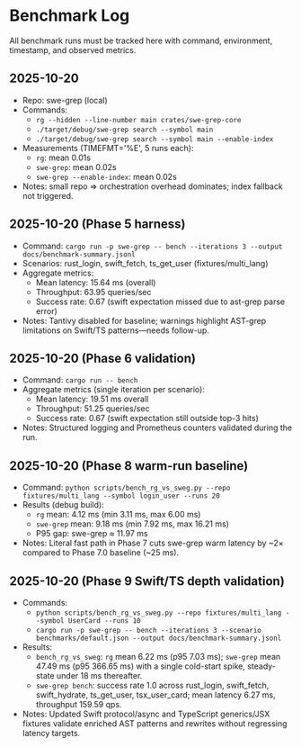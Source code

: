 # Benchmark Log

All benchmark runs must be tracked here with command, environment, timestamp, and observed metrics.

## 2025-10-20
- Repo: swe-grep (local)
- Commands:
  * `rg --hidden --line-number main crates/swe-grep-core`
  * `./target/debug/swe-grep search --symbol main`
  * `./target/debug/swe-grep search --symbol main --enable-index`
- Measurements (TIMEFMT='%E', 5 runs each):
  * `rg`: mean 0.01s
  * `swe-grep`: mean 0.02s
  * `swe-grep --enable-index`: mean 0.02s
- Notes: small repo => orchestration overhead dominates; index fallback not triggered.

## 2025-10-20 (Phase 5 harness)
- Command: `cargo run -p swe-grep -- bench --iterations 3 --output docs/benchmark-summary.jsonl`
- Scenarios: rust_login, swift_fetch, ts_get_user (fixtures/multi_lang)
- Aggregate metrics:
  * Mean latency: 15.64 ms (overall)
  * Throughput: 63.95 queries/sec
  * Success rate: 0.67 (swift expectation missed due to ast-grep parse error)
- Notes: Tantivy disabled for baseline; warnings highlight AST-grep limitations on Swift/TS patterns—needs follow-up.

## 2025-10-20 (Phase 6 validation)
- Command: `cargo run -- bench`
- Aggregate metrics (single iteration per scenario):
  * Mean latency: 19.51 ms overall
  * Throughput: 51.25 queries/sec
  * Success rate: 0.67 (swift expectation still outside top-3 hits)
- Notes: Structured logging and Prometheus counters validated during the run.

## 2025-10-20 (Phase 8 warm-run baseline)
- Command: `python scripts/bench_rg_vs_sweg.py --repo fixtures/multi_lang --symbol login_user --runs 20`
- Results (debug build):
  * `rg` mean: 4.12 ms (min 3.11 ms, max 6.00 ms)
  * `swe-grep` mean: 9.18 ms (min 7.92 ms, max 16.21 ms)
  * P95 gap: swe-grep ≈ 11.97 ms
- Notes: Literal fast path in Phase 7 cuts swe-grep warm latency by ~2× compared to Phase 7.0 baseline (~25 ms).

## 2025-10-20 (Phase 9 Swift/TS depth validation)
- Commands:
  * `python scripts/bench_rg_vs_sweg.py --repo fixtures/multi_lang --symbol UserCard --runs 10`
  * `cargo run -p swe-grep -- bench --iterations 3 --scenario benchmarks/default.json --output docs/benchmark-summary.jsonl`
- Results:
  * `bench_rg_vs_sweg`: `rg` mean 6.22 ms (p95 7.03 ms); `swe-grep` mean 47.49 ms (p95 366.65 ms) with a single cold-start spike, steady-state under 18 ms thereafter.
  * `swe-grep bench`: success rate 1.0 across rust_login, swift_fetch, swift_hydrate, ts_get_user, tsx_user_card; mean latency 6.27 ms, throughput 159.59 qps.
- Notes: Updated Swift protocol/async and TypeScript generics/JSX fixtures validate enriched AST patterns and rewrites without regressing latency targets.
